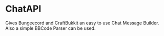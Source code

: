 ChatAPI
=======

Gives Bungeecord and CraftBukkit an easy to use Chat Message Builder. Also a simple BBCode Parser can be used.
